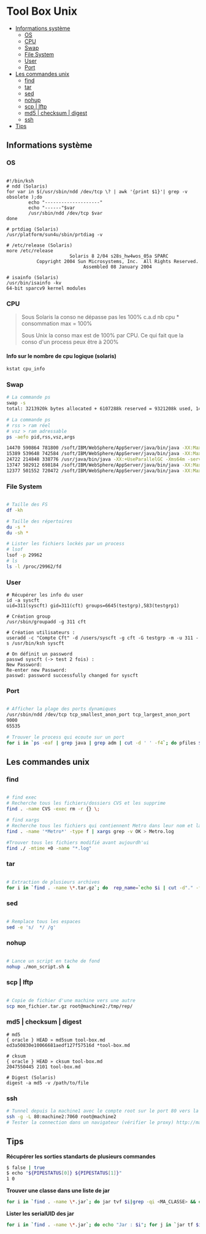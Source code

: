 
# Tool Box Unix

<!-- MarkdownTOC depth=3 -->

- [Informations système](#informations-système)
    - [OS](#os)
    - [CPU](#cpu)
    - [Swap](#swap)
    - [File System](#file-system)
    - [User](#user)
    - [Port](#port)
- [Les commandes unix](#les-commandes-unix)
    - [find](#find)
    - [tar](#tar)
    - [sed](#sed)
    - [nohup](#nohup)
    - [scp | lftp](#scp-|-lftp)
    - [md5 | checksum | digest](#md5-|-checksum-|-digest)
    - [ssh](#ssh)
- [Tips](#tips)

<!-- /MarkdownTOC -->

## Informations système

### OS

```ksh 

#!/bin/ksh
# ndd (Solaris)
for var in $(/usr/sbin/ndd /dev/tcp \? | awk '{print $1}'| grep -v obsolete );do
        echo "--------------------"
        echo "------"$var
        /usr/sbin/ndd /dev/tcp $var
done

# prtdiag (Solaris)
/usr/platform/sun4u/sbin/prtdiag -v 

# /etc/release (Solaris)
more /etc/release
                       Solaris 8 2/04 s28s_hw4wos_05a SPARC
           Copyright 2004 Sun Microsystems, Inc.  All Rights Reserved.
                            Assembled 08 January 2004

# isainfo (Solaris)
/usr/bin/isainfo -kv
64-bit sparcv9 kernel modules
```

### CPU 

> Sous Solaris la conso ne dépasse pas les 100% c.a.d nb cpu * consommation max = 100%
> 
> Sous Unix la conso max est de 100% par CPU. Ce qui fait que la conso d'un process peux être à 200%
 
#### Info sur le nombre de cpu logique (solaris)
```bash
kstat cpu_info
```

### Swap
```bash
# La commande ps 
swap -s
total: 3213920k bytes allocated + 6107288k reserved = 9321208k used, 1459312k available

# La commande ps 
# rss > ram réel
# vsz > ram adressable
ps -aefo pid,rss,vsz,args

14470 590864 781800 /soft/IBM/WebSphere/AppServer/java/bin/java -XX:MaxPermSize=256m -Dwas.s
15389 539648 742584 /soft/IBM/WebSphere/AppServer/java/bin/java -XX:MaxPermSize=256m -Dwas.s
24722 214848 338776 /usr/java/bin/java -XX:+UseParallelGC -Xms64m -server -XX:ParallelGCThreads=4 -
13747 502912 698184 /soft/IBM/WebSphere/AppServer/java/bin/java -XX:MaxPermSize=256m -Dwas.s
12377 501552 720472 /soft/IBM/WebSphere/AppServer/java/bin/java -XX:MaxPermSize=256m -Dwas.s
```

### File System

```bash 

# Taille des FS
df -kh

# Taille des répertoires
du -s *
du -sh * 

# Lister les fichiers lockés par un process
# lsof
lsof -p 29962
# ls
ls -l /proc/29962/fd

```

### User

```
# Récupérer les info du user
id -a syscft
uid=311(syscft) gid=311(cft) groups=6645(testgrp),583(testgrp1)

# Création group
/usr/sbin/groupadd -g 311 cft

# Création utilisateurs :
useradd -c "Compte Cft" -d /users/syscft -g cft -G testgrp -m -u 311 -s /usr/bin/ksh syscft

# On définit un password
passwd syscft (-> test 2 fois) :
New Password:
Re-enter new Password:
passwd: password successfully changed for syscft 
```


### Port

```bash

# Afficher la plage des ports dynamiques
/usr/sbin/ndd /dev/tcp tcp_smallest_anon_port tcp_largest_anon_port
9000
65535

# Trouver le process qui ecoute sur un port
for i in `ps -eaf | grep java | grep adm | cut -d ' ' -f4`; do pfiles $i | grep 60016 && echo $i; done;
```

## Les commandes unix

### find

```bash

# find exec
# Recherche tous les fichiers/dossiers CVS et les supprime
find . -name CVS -exec rm -r {} \;

# find xargs
# Recherche tous les fichiers qui contiennent Metro dans leur nom et lance un grep dessus
find . -name '*Metro*' -type f | xargs grep -v OK > Metro.log

#Trouver tous les fichiers modifié avant aujourdh'ui 
find ./ -mtime +0 -name "*.log" 

```


### tar

```bash

# Extraction de plusieurs archives
for i in `find . -name \*.tar.gz`; do  rep_name=`echo $i | cut -d"." -f1,2`; mkdir $rep_name; tar xvzf $i -C $rep_name; done

```

### sed

```bash

# Remplace tous les espaces
sed -e 's/  */ /g' 

```

### nohup

```bash

# Lance un script en tache de fond
nohup ./mon_script.sh &

```

### scp | lftp

```bash

# Copie de fichier d'une machine vers une autre 
scp mon_fichier.tar.gz root@machine2:/tmp/rep/

```

### md5 | checksum | digest

```
# md5
{ oracle } HEAD » md5sum tool-box.md
ed3a50830e10066681aedf127f57516d *tool-box.md

# cksum
{ oracle } HEAD » cksum tool-box.md
2047550445 2101 tool-box.md

# Digest (Solaris)
digest -a md5 -v /path/to/file
```

### ssh

```bash
# Tunnel depuis la machine1 avec le compte root sur le port 80 vers la machine2 sur le port 7060
ssh -g -L 80:machine2:7060 root@machine2
# Tester la connection dans un navigateur (vérifier le proxy) http://machine1:80/endpoint/
```

## Tips

**Récupérer les sorties standarts de plusieurs commandes**

```bash
$ false | true
$ echo "${PIPESTATUS[0]} ${PIPESTATUS[1]}"
1 0
```

**Trouver une classe dans une liste de jar**

```bash
for i in `find . -name \*.jar`; do jar tvf $i|grep -qi <MA_CLASSE> && echo $i ; done
```

**Lister les serialUID des jar**

```bash
for i in `find . -name \*.jar`; do echo "Jar : $i"; for j in `jar tf $i | grep class | cut -d"." -f1 | sed -e 's/\//./g'` ; do serialver -classpath $i $j| grep fr ; done; done
```

